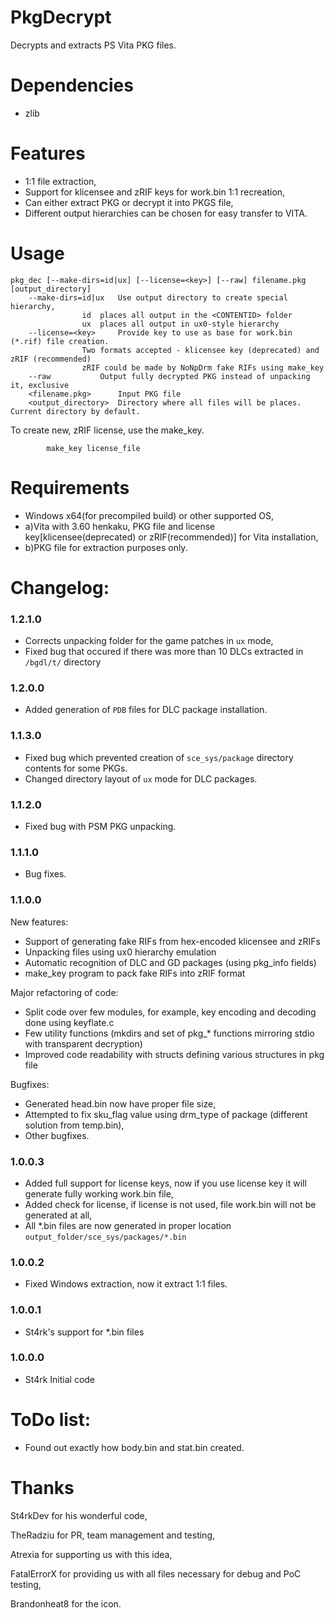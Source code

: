 # PkgDecrypt
Decrypts and extracts PS Vita PKG files.

# Dependencies
* zlib

# Features
* 1:1 file extraction,
* Support for klicensee and zRIF keys for work.bin 1:1 recreation,
* Can either extract PKG or decrypt it into PKGS file,
* Different output hierarchies can be chosen for easy transfer to VITA.

# Usage
```
pkg_dec [--make-dirs=id|ux] [--license=<key>] [--raw] filename.pkg [output_directory]
	--make-dirs=id|ux	Use output directory to create special hierarchy,
				id	places all output in the <CONTENTID> folder
				ux	places all output in ux0-style hierarchy
	--license=<key>		Provide key to use as base for work.bin (*.rif) file creation.
				Two formats accepted - klicensee key (deprecated) and zRIF (recommended)
				zRIF could be made by NoNpDrm fake RIFs using make_key
	--raw			Output fully decrypted PKG instead of unpacking it, exclusive
	<filename.pkg>		Input PKG file
	<output_directory>	Directory where all files will be places. Current directory by default.
```
To create new, zRIF license, use the make_key.

```
        make_key license_file
```


# Requirements
* Windows x64(for precompiled build) or other supported OS,
* a)Vita with 3.60 henkaku, PKG file and license key[klicensee(deprecated) or zRIF(recommended)] for Vita installation,
* b)PKG file for extraction purposes only.

# Changelog:
### 1.2.1.0
* Corrects unpacking folder for the game patches in `ux` mode,
* Fixed bug that occured if there was more than 10 DLCs extracted in `/bgdl/t/` directory
### 1.2.0.0
* Added generation of `PDB` files for DLC package installation.
### 1.1.3.0
* Fixed bug which prevented creation of `sce_sys/package` directory contents for some PKGs.
* Changed directory layout of `ux` mode for DLC packages.
### 1.1.2.0
* Fixed bug with PSM PKG unpacking.
### 1.1.1.0
* Bug fixes.
### 1.1.0.0
New features:
- Support of generating fake RIFs from hex-encoded klicensee and zRIFs
- Unpacking files using ux0 hierarchy emulation
- Automatic recognition of DLC and GD packages (using pkg_info fields)
- make_key program to pack fake RIFs into zRIF format

Major refactoring of code:
- Split code over few modules, for example, key encoding and decoding done using keyflate.c
- Few utility functions (mkdirs and set of pkg_* functions mirroring stdio with transparent decryption)
- Improved code readability with structs defining various structures in pkg file

Bugfixes:
- Generated head.bin now have proper file size,
- Attempted to fix sku_flag value using drm_type of package (different solution from temp.bin),
- Other bugfixes.
### 1.0.0.3
* Added full support for license keys, now if you use license key it will generate fully working work.bin file,
* Added check for license, if license is not used, file work.bin will not be generated at all,
* All *.bin files are now generated in proper location `output_folder/sce_sys/packages/*.bin`
### 1.0.0.2
* Fixed Windows extraction, now it extract 1:1 files.
### 1.0.0.1
* St4rk's support for *.bin files
### 1.0.0.0
* St4rk Initial code

# ToDo list:
* Found out exactly how body.bin and stat.bin created.

# Thanks
St4rkDev for his wonderful code,

TheRadziu for PR, team management and testing,

Atrexia for supporting us with this idea, 

FatalErrorX for providing us with all files necessary for debug and PoC testing,

Brandonheat8 for the icon.
